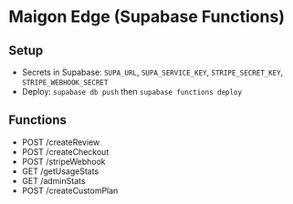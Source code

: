 # Maigon Edge (Supabase Functions)

## Setup
- Secrets in Supabase: `SUPA_URL`, `SUPA_SERVICE_KEY`, `STRIPE_SECRET_KEY`, `STRIPE_WEBHOOK_SECRET`
- Deploy: `supabase db push` then `supabase functions deploy`

## Functions
- POST /createReview
- POST /createCheckout
- POST /stripeWebhook
- GET  /getUsageStats
- GET  /adminStats
- POST /createCustomPlan
